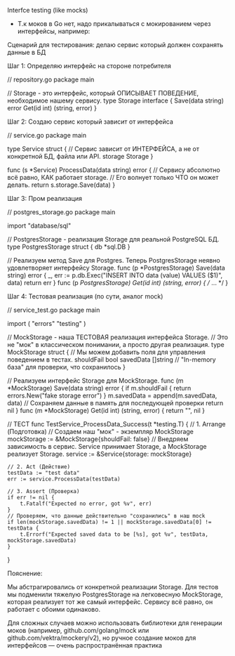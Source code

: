 Interfce testing (like mocks)

- Т.к моков в Go нет, надо прикалываться с мокированием через интерфейсы, например:

Сценарий для тестирования: делаю сервис который должен сохранять данные в БД

Шаг 1: Определяю интерфейс на стороне потребителя

// repository.go
package main

// Storage - это интерфейс, который ОПИСЫВАЕТ ПОВЕДЕНИЕ, необходимое нашему сервису.
type Storage interface {
    Save(data string) error
    Get(id int) (string, error)
}

Шаг 2: Создаю сервис который зависит от интерфейса

// service.go
package main

type Service struct {
    // Сервис зависит от ИНТЕРФЕЙСА, а не от конкретной БД, файла или API.
    storage Storage
}

func (s *Service) ProcessData(data string) error {
    // Сервису абсолютно всё равно, КАК работает storage.
    // Его волнует только ЧТО он может делать.
    return s.storage.Save(data)
}

Шаг 3: Пром реализация

// postgres_storage.go
package main

import "database/sql"

// PostgresStorage - реализация Storage для реальной PostgreSQL БД.
type PostgresStorage struct {
    db *sql.DB
}

// Реализуем метод Save для Postgres. Теперь PostgresStorage неявно удовлетворяет интерфейсу Storage.
func (p *PostgresStorage) Save(data string) error {
    _, err := p.db.Exec("INSERT INTO data (value) VALUES ($1)", data)
    return err
}
func (p *PostgresStorage) Get(id int) (string, error) { /* ... */ }

Шаг 4: Тестовая реализация (по сути, аналог mock)

// service_test.go
package main

import (
    "errors"
    "testing"
)

// MockStorage - наша ТЕСТОВАЯ реализация интерфейса Storage.
// Это не "мок" в классическом понимании, а просто другая реализация.
type MockStorage struct {
    // Мы можем добавить поля для управления поведением в тестах.
    shouldFail bool
    savedData  []string // "In-memory база" для проверки, что сохранилось
}

// Реализуем интерфейс Storage для MockStorage.
func (m *MockStorage) Save(data string) error {
    if m.shouldFail {
        return errors.New("fake storage error")
    }
    m.savedData = append(m.savedData, data) // Сохраняем данные в память для последующей проверки
    return nil
}
func (m *MockStorage) Get(id int) (string, error) { return "", nil }

// ТЕСТ
func TestService_ProcessData_Success(t *testing.T) {
    // 1. Arrange (Подготовка)
    // Создаем наш "мок" - экземпляр MockStorage
    mockStorage := &MockStorage{shouldFail: false}
    // Внедряем зависимость в сервис. Service принимает Storage, а MockStorage реализует Storage.
    service := &Service{storage: mockStorage}

    // 2. Act (Действие)
    testData := "test data"
    err := service.ProcessData(testData)

    // 3. Assert (Проверка)
    if err != nil {
        t.Fatalf("Expected no error, got %v", err)
    }
    // Проверяем, что данные действительно "сохранились" в наш mock
    if len(mockStorage.savedData) != 1 || mockStorage.savedData[0] != testData {
        t.Errorf("Expected saved data to be [%s], got %v", testData, mockStorage.savedData)
    }
}

Пояснение:

Мы абстрагировались от конкретной реализации Storage. Для тестов мы подменили тяжелую PostgresStorage на легковесную MockStorage, которая реализует тот же самый интерфейс. Сервису всё равно, он работает с обоими одинаково.

Для сложных случаев можно использовать библиотеки для генерации моков (например, github.com/golang/mock или github.com/vektra/mockery/v2), но ручное создание моков для интерфейсов — очень распространённая практика